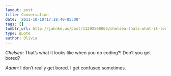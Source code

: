 ```yaml
---
layout: post
title: Conversation
date: '2011-10-10T17:18:40-05:00'
tags: []
tumblr_url: http://jahnke.us/post/11292500065/chelsea-thats-what-it-looks-like-when-you-do
type: quote
author: Olivia
---
```


*Chelsea:* That’s what it looks like when you do coding?! Don’t you get bored?

*Adam:* I don’t really get bored. I get confused sometimes.
